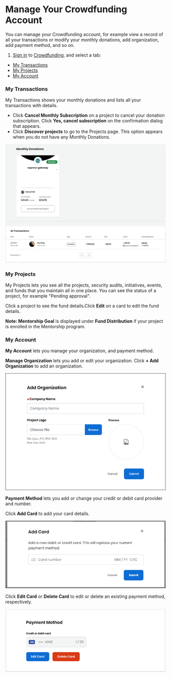 # Manage Your Crowdfunding Account

You can manage your Crowdfunding account, for example view a record of all your transactions or modify your monthly donations, add organization, add payment method, and so on.

1. [Sign in](../sso/sign-in/) to [Crowdfunding](https://crowdfunding.lfx.linuxfoundation.org/), and select a tab:

* [My Transactions](manage-your-crowdfunding-account.md#my-transactions)
* [My Projects](manage-your-crowdfunding-account.md#my-projects)
* [My Account](manage-your-crowdfunding-account.md#my-account)

### My Transactions

My Transactions shows your monthly donations and lists all your transactions with details.

* Click **Cancel Monthly Subscription** on a project to cancel your donation subscription. Click **Yes, cancel subscription** on the confirmation dialog that appears.
* Click **Discover projects** to go to the Projects page. This option appears when you do not have any Monthly Donations.

![](../.gitbook/assets/7417305.png)

### My Projects

My Projects lets you see all the projects, security audits, initiatives, events, and funds that you maintain all in one place. You can see the status of a project, for example "Pending approval".

Click a project to see the fund details.Click **Edit** on a card to edit the fund details.

**Note: Mentorship Goal** is displayed under **Fund Distribution** if your project is enrolled in the Mentorship program. 

### **My Account**

**My Account** lets you manage your organization, and payment method.

**Manage Organization** lets you add or edit your organization. Click **+ Add Organization** to add an organization.

![](../.gitbook/assets/7417301.png)

**Payment Method** lets you add or change your credit or debit card provider and number.

Click **Add Card** to add your card details.

![](../.gitbook/assets/add-card.png)

Click **Edit Card** or **Delete Card** to edit or delete an existing payment method, respectively.

![](../.gitbook/assets/7417299.png)

